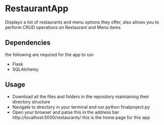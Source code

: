 # RestaurantApp
Displays a list of restaurants and menu options they offer, also allows you to perform CRUD operations on Restaurant and Menu items
## Dependencies
the following are required for the app to run
 * Flask
 * SQLAlchemy

## Usage
* Download all the files and folders in the repository maintaining their directory structure
* Navigate to directory in your terminal and run python finalproject.py
* Open your browser and patse this in the address bar http://localhost:5000/restaurants/ this is the home page for this app